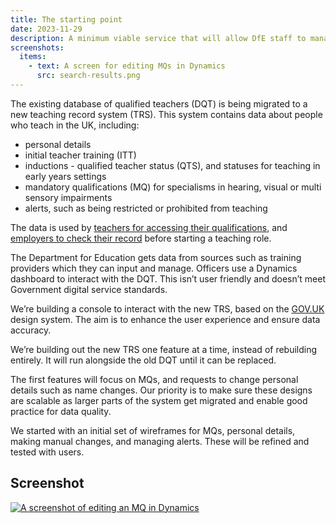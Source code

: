 ```yaml
---
title: The starting point
date: 2023-11-29
description: A minimum viable service that will allow DfE staff to manage data in the teacher record system
screenshots:
  items:
    - text: A screen for editing MQs in Dynamics
      src: search-results.png
--- 
```


The existing database of qualified teachers (DQT) is being migrated to a new teaching record system (TRS). This system contains data about people who teach in the UK, including: 

- personal details 
- initial teacher training (ITT)
- inductions - qualified teacher status (QTS), and statuses for teaching in early years settings
- mandatory qualifications (MQ) for specialisms in hearing, visual or multi sensory impairments
- alerts, such as being restricted or prohibited from teaching 

The data is used by [teachers for accessing their qualifications](https://tra-digital-design-history.herokuapp.com/qualifications-service/), and [employers to check their record](https://tra-digital-design-history.herokuapp.com/check-the-record-of-a-teacher/) before starting a teaching role. 

The Department for Education gets data from sources such as training providers which they can input and manage. Officers use a Dynamics dashboard to interact with the DQT. This isn’t user friendly and doesn’t meet Government digital service standards. 

We’re building a console to interact with the new TRS, based on the [GOV.UK](http://GOV.UK) design system. The aim is to enhance the user experience and ensure data accuracy. 

We’re building out the new TRS one feature at a time, instead of rebuilding entirely. It will run alongside the old DQT until it can be replaced. 

The first features will focus on MQs, and requests to change personal details such as name changes. Our priority is to make sure these designs are scalable as larger parts of the system get migrated and enable good practice for data quality. 

We started with an initial set of wireframes for MQs, personal details, making manual changes, and managing alerts. These will be refined and tested with users.

## Screenshot
[![A screenshot of editing an MQ in Dynamics](mq-dynamics.png "Editing an MQ in Dynamics")](mq-dynamics.png)
